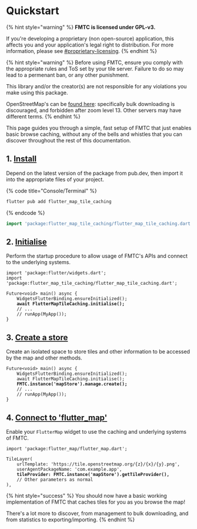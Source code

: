 # Quickstart

{% hint style="warning" %}
**FMTC is licensed under GPL-v3.**

If you're developing a proprietary (non open-source) application, this affects you and your application's legal right to distribution. For more information, please see [#proprietary-licensing](../#proprietary-licensing "mention").
{% endhint %}

{% hint style="warning" %}
Before using FMTC, ensure you comply with the appropriate rules and ToS set by your tile server. Failure to do so may lead to a permenant ban, or any other punishment.

This library and/or the creator(s) are not responsible for any violations you make using this package.

OpenStreetMap's can be [found here](https://operations.osmfoundation.org/policies/tiles): specifically bulk downloading is discouraged, and forbidden after zoom level 13. Other servers may have different terms.
{% endhint %}

This page guides you through a simple, fast setup of FMTC that just enables basic browse caching, without any of the bells and whistles that you can discover throughout the rest of this documentation.

## 1. [Install](../get-started/installation.md)

Depend on the latest version of the package from pub.dev, then import it into the appropriate files of your project.

{% code title="Console/Terminal" %}
```sh
flutter pub add flutter_map_tile_caching
```
{% endcode %}

```dart
import 'package:flutter_map_tile_caching/flutter_map_tile_caching.dart';
```

## 2. [Initialise](../get-started/initialisation.md)

Perform the startup procedure to allow usage of FMTC's APIs and connect to the underlying systems.

<pre class="language-dart" data-title="main.dart"><code class="lang-dart">import 'package:flutter/widgets.dart';
import 'package:flutter_map_tile_caching/flutter_map_tile_caching.dart';

Future&#x3C;void> main() async {
    WidgetsFlutterBinding.ensureInitialized();   
<strong>    await FlutterMapTileCaching.initialise();
</strong>    // ...
    // runApp(MyApp());
}
</code></pre>

## 3. [Create a store](../usage/roots-and-stores/#without-automatic-creation)

Create an isolated space to store tiles and other information to be accessed by the map and other methods.

<pre class="language-dart" data-title="main.dart"><code class="lang-dart">Future&#x3C;void> main() async {
    WidgetsFlutterBinding.ensureInitialized();   
    await FlutterMapTileCaching.initialise();
<strong>    FMTC.instance('mapStore').manage.create();
</strong>    // ...
    // runApp(MyApp());
}
</code></pre>

## 4. [Connect to 'flutter\_map'](../usage/integration.md)

Enable your `FlutterMap` widget to use the caching and underlying systems of FMTC.

<pre class="language-dart"><code class="lang-dart">import 'package:flutter_map/flutter_map.dart';

TileLayer(
    urlTemplate: 'https://tile.openstreetmap.org/{z}/{x}/{y}.png',
    userAgentPackageName: 'com.example.app',
<strong>    tileProvider: FMTC.instance('mapStore').getTileProvider(),
</strong>    // Other parameters as normal
),
</code></pre>

{% hint style="success" %}
You should now have a basic working implementation of FMTC that caches tiles for you as you browse the map!

There's a lot more to discover, from management to bulk downloading, and from statistics to exporting/importing.
{% endhint %}
